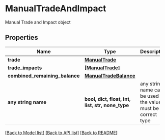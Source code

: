 # ManualTradeAndImpact

Manual Trade and Impact object

## Properties
Name | Type | Description | Notes
------------ | ------------- | ------------- | -------------
**trade** | [**ManualTrade**](ManualTrade.md) |  | [optional] 
**trade_impacts** | [**[ManualTrade]**](ManualTrade.md) |  | [optional] 
**combined_remaining_balance** | [**ManualTradeBalance**](ManualTradeBalance.md) |  | [optional] 
**any string name** | **bool, dict, float, int, list, str, none_type** | any string name can be used but the value must be the correct type | [optional]

[[Back to Model list]](../README.md#documentation-for-models) [[Back to API list]](../README.md#documentation-for-api-endpoints) [[Back to README]](../README.md)


